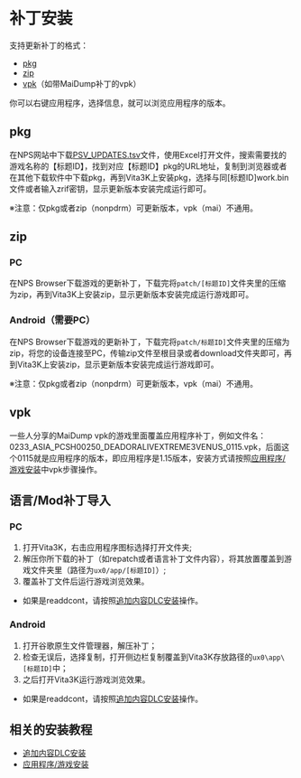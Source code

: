 # 补丁安装
支持更新补丁的格式：
- [pkg](https://croden1999.github.io/Vita3K-quick-guide/README_PATCH#pkg)
- [zip](https://croden1999.github.io/Vita3K-quick-guide/README_PATCH#zip)
- [vpk](https://croden1999.github.io/Vita3K-quick-guide/README_PATCH#vpk)（如带MaiDump补丁的vpk）

你可以右键应用程序，选择信息，就可以浏览应用程序的版本。

## pkg
在NPS网站中下载[PSV_UPDATES.tsv](https://nopaystation.com/tsv/PSV_UPDATES.tsv)文件，使用Excel打开文件，搜索需要找的游戏名称的【标题ID】，找到对应【标题ID】pkg的URL地址，复制到浏览器或者在其他下载软件中下载pkg，再到Vita3K上安装pkg，选择与同[标题ID]work.bin文件或者输入zrif密钥，显示更新版本安装完成运行即可。

※注意：仅pkg或者zip（nonpdrm）可更新版本，vpk（mai）不通用。

## zip
### PC
在NPS Browser下载游戏的更新补丁，下载完将`patch/[标题ID]`文件夹里的压缩为zip，再到Vita3K上安装zip，显示更新版本安装完成运行游戏即可。

### Android（需要PC）
在NPS Browser下载游戏的更新补丁，下载完将`patch/标题ID]`文件夹里的压缩为zip，将您的设备连接至PC，传输zip文件至根目录或者download文件夹即可，再到Vita3K上安装zip，显示更新版本安装完成运行游戏即可。

※注意：仅pkg或者zip（nonpdrm）可更新版本，vpk（mai）不通用。

## vpk
一些人分享的MaiDump vpk的游戏里面覆盖应用程序补丁，例如文件名：0233_ASIA_PCSH00250_DEADORALIVEXTREME3VENUS_0115.vpk，后面这个0115就是应用程序的版本，即应用程序是1.15版本，安装方式请按照[应用程序/游戏安装](http://croden1999.github.io/Vita3K-quick-guide/README_APP#vpk)中vpk步骤操作。

## 语言/Mod补丁导入
### PC
1. 打开Vita3K，右击应用程序图标选择打开文件夹;
2. 解压你所下载的补丁（如repatch或者语言补丁文件内容），将其放置覆盖到游戏文件夹里（路径为`ux0/app/[标题ID]`）;
3. 覆盖补丁文件后运行游戏浏览效果。

- 如果是readdcont，请按照[追加内容DLC安装](http://croden1999.github.io/Vita3K-quick-guide/README_ADDCONT#decrypt)操作。

### Android
1. 打开谷歌原生文件管理器，解压补丁；
2. 检查无误后，选择复制，打开侧边栏复制覆盖到Vita3K存放路径的`ux0\app\[标题ID]`中；
3. 之后打开Vita3K运行游戏浏览效果。

- 如果是readdcont，请按照[追加内容DLC安装](http://croden1999.github.io/Vita3K-quick-guide/README_ADDCONT#decrypt)操作。

## 相关的安装教程
- [追加内容DLC安装](http://croden1999.github.io/Vita3K-quick-guide/README_ADDCONT)
- [应用程序/游戏安装](http://croden1999.github.io/Vita3K-quick-guide/README_APP)
